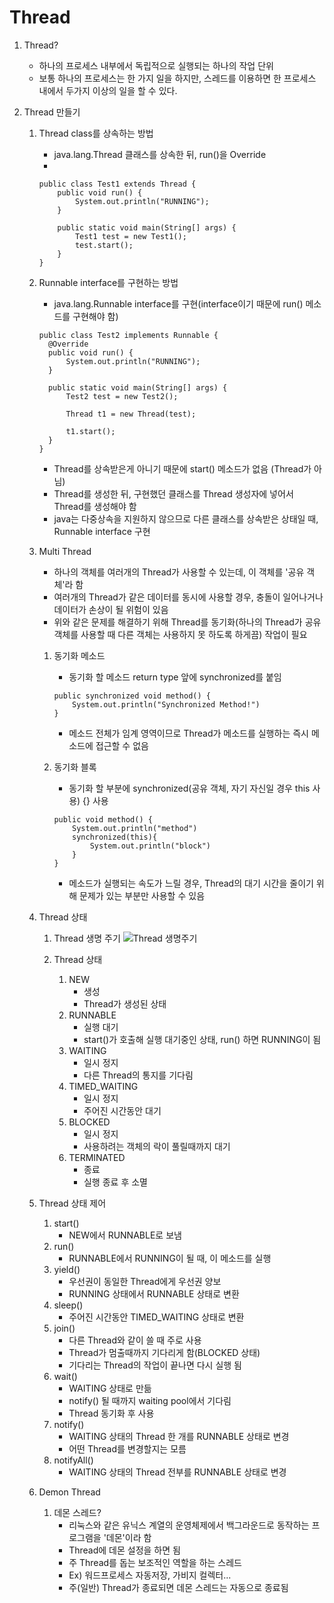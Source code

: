 # Thread

1. Thread?

   - 하나의 프로세스 내부에서 독립적으로 실행되는 하나의 작업 단위
   - 보통 하나의 프로세스는 한 가지 일을 하지만, 스레드를 이용하면 한 프로세스 내에서 두가지 이상의 일을 할 수 있다.

2. Thread 만들기

   1. Thread class를 상속하는 방법
      - java.lang.Thread 클래스를 상속한 뒤, run()을 Override
      -

      ```
      public class Test1 extends Thread {
          public void run() {
              System.out.println("RUNNING");
          }

          public static void main(String[] args) {
              Test1 test = new Test1();
              test.start();
          }
      }
      ```

   2. Runnable interface를 구현하는 방법

      - java.lang.Runnable interface를 구현(interface이기 때문에 run() 메소드를 구현해야 함)

      ```
      public class Test2 implements Runnable {
        @Override
        public void run() {
            System.out.println("RUNNING");
        }

        public static void main(String[] args) {
            Test2 test = new Test2();

            Thread t1 = new Thread(test);

            t1.start();
        }
      }
      ```

      - Thread를 상속받은게 아니기 때문에 start() 메소드가 없음 (Thread가 아님)
      - Thread를 생성한 뒤, 구현했던 클래스를 Thread 생성자에 넣어서 Thread를 생성해야 함
      - java는 다중상속을 지원하지 않으므로 다른 클래스를 상속받은 상태일 때, Runnable interface 구현

   3. Multi Thread

      - 하나의 객체를 여러개의 Thread가 사용할 수 있는데, 이 객체를 '공유 객체'라 함
      - 여러개의 Thread가 같은 데이터를 동시에 사용할 경우, 충돌이 일어나거나 데이터가 손상이 될 위험이 있음
      - 위와 같은 문제를 해결하기 위해 Thread를 동기화(하나의 Thread가 공유 객체를 사용할 때 다른 객체는 사용하지 못 하도록 하게끔) 작업이 필요

      1. 동기화 메소드

         - 동기화 할 메소드 return type 앞에 synchronized를 붙임

         ```
         public synchronized void method() {
             System.out.println("Synchronized Method!")
         }
         ```

         - 메소드 전체가 임계 영역이므로 Thread가 메소드를 실행하는 즉시 메소드에 접근할 수 없음

      2. 동기화 블록
         - 동기화 할 부분에 synchronized(공유 객체, 자기 자신일 경우 this 사용) {} 사용
         ```
         public void method() {
             System.out.println("method")
             synchronized(this){
                 System.out.println("block")
             }
         }
         ```
         - 메소드가 실행되는 속도가 느릴 경우, Thread의 대기 시간을 줄이기 위해 문제가 있는 부분만 사용할 수 있음

   4. Thread 상태

      1. Thread 생명 주기
         ![Thread 생명주기](./img/thread1.png)

      2. Thread 상태
         1. NEW
            - 생성
            - Thread가 생성된 상태
         2. RUNNABLE
            - 실행 대기
            - start()가 호출해 실행 대기중인 상태, run() 하면 RUNNING이 됨
         3. WAITING
            - 일시 정지
            - 다른 Thread의 통지를 기다림
         4. TIMED_WAITING
            - 일시 정지
            - 주어진 시간동안 대기
         5. BLOCKED
            - 일시 정지
            - 사용하려는 객체의 락이 풀릴때까지 대기
         6. TERMINATED
            - 종료
            - 실행 종료 후 소멸

   5. Thread 상태 제어

      1. start()
         - NEW에서 RUNNABLE로 보냄
      2. run()
         - RUNNABLE에서 RUNNING이 될 때, 이 메소드를 실행
      3. yield()
         - 우선권이 동일한 Thread에게 우선권 양보
         - RUNNING 상태에서 RUNNABLE 상태로 변환
      4. sleep()
         - 주어진 시간동안 TIMED_WAITING 상태로 변환
      5. join()
         - 다른 Thread와 같이 쓸 때 주로 사용
         - Thread가 멈출때까지 기다리게 함(BLOCKED 상태)
         - 기다리는 Thread의 작업이 끝나면 다시 실행 됨
      6. wait()
         - WAITING 상태로 만듦
         - notify() 될 때까지 waiting pool에서 기다림
         - Thread 동기화 후 사용
      7. notify()
         - WAITING 상태의 Thread 한 개를 RUNNABLE 상태로 변경
         - 어떤 Thread를 변경할지는 모름
      8. notifyAll()
         - WAITING 상태의 Thread 전부를 RUNNABLE 상태로 변경

   6. Demon Thread

      1. 데몬 스레드?
         - 리눅스와 같은 유닉스 계열의 운영체제에서 백그라운드로 동작하는 프로그램을 '데몬'이라 함
         - Thread에 데몬 설정을 하면 됨
         - 주 Thread를 돕는 보조적인 역할을 하는 스레드
         - Ex) 워드프로세스 자동저장, 가비지 컬렉터...
         - 주(일반) Thread가 종료되면 데몬 스레드는 자동으로 종료됨
